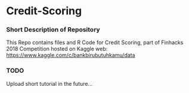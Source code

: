 # Credit-Scoring

### Short Description of Repository

This Repo contains files and R Code for Credit Scoring, part of Finhacks 2018 Competition hosted on Kaggle web:
https://www.kaggle.com/c/bankbirubutuhkamu/data

### TODO  

Upload short tutorial in the future...
  
  

